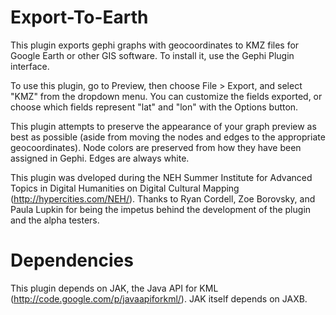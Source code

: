 Export-To-Earth
===============

This plugin exports gephi graphs with geocoordinates to KMZ files for Google Earth or other GIS software. To install it, use the Gephi Plugin interface.

To use this plugin, go to Preview, then choose File > Export, and select "KMZ" from the dropdown menu. You can customize the fields exported, or choose which fields represent "lat" and "lon" with the Options button.

This plugin attempts to preserve the appearance of your graph preview as best as possible (aside from moving the nodes and edges to the appropriate geocoordinates). Node colors are preserved from how they have been assigned in Gephi. Edges are always white.

This plugin was dveloped during the NEH Summer Institute for Advanced Topics in Digital Humanities on Digital Cultural Mapping (http://hypercities.com/NEH/). Thanks to Ryan Cordell, Zoe Borovsky, and Paula Lupkin for being the impetus behind the development of the plugin and the alpha testers.


Dependencies
============

This plugin depends on JAK, the Java API for KML (http://code.google.com/p/javaapiforkml/). JAK itself depends on JAXB.

